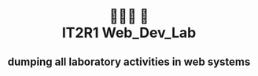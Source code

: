 <h1 align = "center"> <br> 🤤🤬🤡 👀  <br> IT2R1 Web_Dev_Lab </h1>

<h2 align = "center"> dumping all laboratory activities in web systems </h2>

